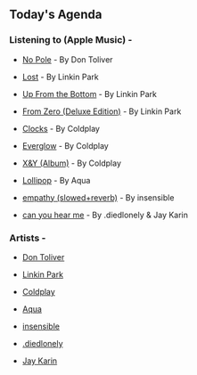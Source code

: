 ## Today's Agenda

### Listening to (Apple Music) - 

- [No Pole](https://music.apple.com/in/album/no-pole/1674872963?i=1674872965) - By Don Toliver

- [Lost](https://music.apple.com/in/album/lost/1668484895?i=1668488811) - By Linkin Park

- [Up From the Bottom](https://music.apple.com/in/album/up-from-the-bottom/1801842323?i=1801842349) - By Linkin Park

- [From Zero (Deluxe Edition)](https://music.apple.com/in/album/from-zero-deluxe-edition/1801842323) - By Linkin Park

- [Clocks](https://music.apple.com/in/album/clocks/1122775993?i=1122776156) - By Coldplay

- [Everglow](https://music.apple.com/in/album/everglow/1053933969?i=1053934845) - By Coldplay

- [X&Y (Album)](https://music.apple.com/us/album/x-y/1123076757) - By Coldplay

- [Lollipop](https://music.apple.com/in/album/lollipop-candyman/1442555393?i=1442555541) - By Aqua

- [empathy (slowed+reverb)](https://music.apple.com/in/album/empathy-slowed-reverb/1797218433?i=1797218435) - By insensible

- [can you hear me](https://music.apple.com/in/album/can-you-hear-me/1828799665?i=1828799666) - By .diedlonely & Jay Karin

### Artists -

- [Don Toliver](https://music.apple.com/in/artist/don-toliver/1237012992)

- [Linkin Park](https://music.apple.com/in/artist/linkin-park/148662)

- [Coldplay](https://music.apple.com/in/artist/coldplay/471744)

- [Aqua](https://music.apple.com/in/artist/aqua/62978)

- [insensible](https://music.apple.com/in/artist/insensible/1685880582)

- [.diedlonely](https://music.apple.com/in/artist/diedlonely/1585865671)

- [Jay Karin](https://music.apple.com/in/artist/jay-karin/1562722387)